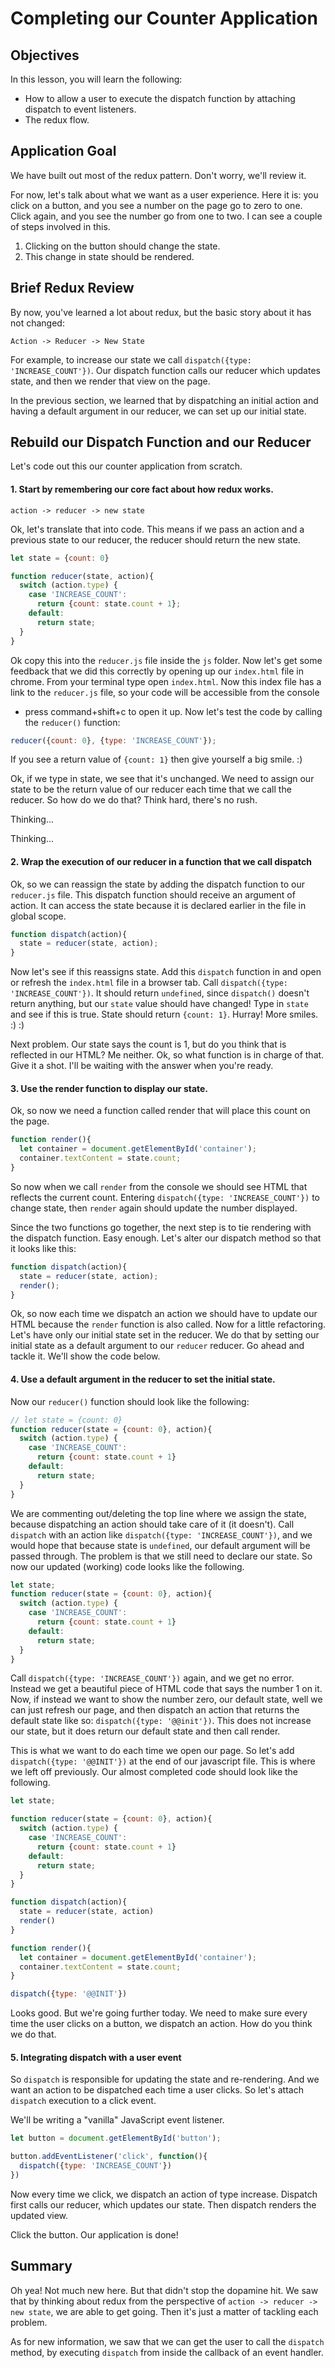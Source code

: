 # Completing our Counter Application

## Objectives

In this lesson, you will learn the following:

* How to allow a user to execute the dispatch function by attaching dispatch to
  event listeners.
* The redux flow.

## Application Goal

We have built out most of the redux pattern.  Don't worry, we'll review it.

For now, let's talk about what we want as a user experience.  Here it is: you
click on a button, and you see a number on the page go to zero to one.  Click
again, and you see the number go from one to two.  I can see a couple of steps
involved in this.

1. Clicking on the button should change the state.  
2. This change in state should be rendered.

## Brief Redux Review

By now, you've learned a lot about redux, but the basic story about it has not
changed:

`Action -> Reducer -> New State`

For example, to increase our state we call `dispatch({type: 'INCREASE_COUNT'})`.
Our dispatch function calls our reducer which updates state, and then we render
that view on the page.

In the previous section, we learned that by dispatching an initial action and
having a default argument in our reducer, we can set up our initial state.

## Rebuild our Dispatch Function and our Reducer

Let's code out this our counter application from scratch.  

#### 1. Start by remembering our core fact about how redux works.

`action -> reducer -> new state`

Ok, let's translate that into code.  This means if we pass an action and a
previous state to our reducer, the reducer should return the new state.

```javascript
let state = {count: 0}

function reducer(state, action){
  switch (action.type) {
    case 'INCREASE_COUNT':
      return {count: state.count + 1};
    default:
      return state;
  }
}
```

Ok copy this into the `reducer.js` file inside the `js` folder.  Now let's get
some feedback that we did this correctly by opening up our `index.html` file in
chrome.  From your terminal type open `index.html`.  Now this index file has a
link to the `reducer.js` file, so your code will be accessible from the console
- press command+shift+c to open it up.  Now let's test the code by calling the
  `reducer()` function:

```javascript
reducer({count: 0}, {type: 'INCREASE_COUNT'});
```

If you see a return value of `{count: 1}` then give yourself a big smile. :)

Ok, if we type in state, we see that it's unchanged.  We need to assign our
state to be the return value of our reducer each time that we call the reducer.
So how do we do that?  Think hard, there's no rush.

Thinking...

Thinking...

#### 2. Wrap the execution of our reducer in a function that we call dispatch

Ok, so we can reassign the state by adding the dispatch function to our
`reducer.js` file.  This dispatch function should receive an argument of action.
It can access the state because it is declared earlier in the file in global scope.  

```javascript
function dispatch(action){
  state = reducer(state, action);
}
```

Now let's see if this reassigns state. Add this `dispatch` function in and open
or refresh the `index.html` file in a browser tab. Call `dispatch({type:
'INCREASE_COUNT'})`.  It should return `undefined`, since `dispatch()` doesn't
return anything, but our `state` value should have changed! Type in `state` and
see if this is true.  State should return `{count: 1}`.  Hurray! More smiles. :) :)

Next problem.  Our state says the count is 1, but do you think that is
reflected in our HTML?  Me neither.  Ok, so what function is in charge of that.
Give it a shot.  I'll be waiting with the answer when you're ready.

#### 3. Use the render function to display our state.

Ok, so now we need a function called render that will place this count on the page.

```javascript
function render(){
  let container = document.getElementById('container');
  container.textContent = state.count;
}
```

So now when we call `render` from the console we should see HTML that reflects
the current count. Entering `dispatch({type: 'INCREASE_COUNT'})` to change
state, then `render` again should update the number displayed.

Since the two functions go together, the next step is to tie rendering with the
dispatch function. Easy enough. Let's alter our dispatch method so that it looks
like this:

```javascript
function dispatch(action){
  state = reducer(state, action);
  render();
}
```

Ok, so now each time we dispatch an action we should have to update our HTML
because the `render` function is also called.  Now for a little refactoring.
Let's have only our initial state set in the reducer.  We do that by setting our
initial state as a default argument to our `reducer` reducer.  Go ahead and
tackle it.  We'll show the code below.

#### 4. Use a default argument in the reducer to set the initial state.

Now our `reducer()` function should look like the following:

```javascript
// let state = {count: 0}
function reducer(state = {count: 0}, action){
  switch (action.type) {
    case 'INCREASE_COUNT':
      return {count: state.count + 1}
    default:
      return state;
  }
}
```

We are commenting out/deleting the top line where we assign the state, because
dispatching an action should take care of it (it doesn't).  Call `dispatch` with
an action like `dispatch({type: 'INCREASE_COUNT'})`, and we would hope that
because state is `undefined`, our default argument will be passed through.  The
problem is that we still need to declare our state.  So now our updated
(working) code looks like the following.

```javascript
let state;
function reducer(state = {count: 0}, action){
  switch (action.type) {
    case 'INCREASE_COUNT':
      return {count: state.count + 1}
    default:
      return state;
  }
}
```

Call `dispatch({type: 'INCREASE_COUNT'})` again, and we get no error.  Instead
we get a beautiful piece of HTML code that says the number 1 on it.  Now, if
instead we want to show the number zero, our default state, well we can just
refresh our page, and then dispatch an action that returns the default state
like so: `dispatch({type: '@@init'})`.  This does not increase our state, but it
does return our default state and then call render.

This is what we want to do each time we open our page.  So let's add
`dispatch({type: '@@INIT'})` at the end of our javascript file.  This is where
we left off previously.  Our almost completed code should look like the
following.

```javascript
let state;

function reducer(state = {count: 0}, action){
  switch (action.type) {
    case 'INCREASE_COUNT':
      return {count: state.count + 1}
    default:
      return state;
  }
}

function dispatch(action){
  state = reducer(state, action)
  render()
}

function render(){
  let container = document.getElementById('container');
  container.textContent = state.count;
}

dispatch({type: '@@INIT'})
```

Looks good.  But we're going further today.  We need to make sure every time the
user clicks on a button, we dispatch an action.  How do you think we do that.

#### 5. Integrating dispatch with a user event

So `dispatch` is responsible for updating the state and re-rendering.  And we
want an action to be dispatched each time a user clicks.  So let's attach
`dispatch` execution to a click event.

We'll be writing a "vanilla" JavaScript event listener.

```javascript
let button = document.getElementById('button');

button.addEventListener('click', function(){
  dispatch({type: 'INCREASE_COUNT'})
})
```

Now every time we click, we dispatch an action of type increase.  Dispatch first
calls our reducer, which updates our state.  Then dispatch renders the updated
view.

Click the button.  Our application is done!

## Summary

Oh yea!  Not much new here.  But that didn't stop the dopamine hit. We saw that
by thinking about redux from the perspective of `action -> reducer -> new
state`, we are able to get going.  Then it's just a matter of tackling each
problem.

As for new information, we saw that we can get the user to call the `dispatch`
method, by executing `dispatch` from inside the callback of an event handler.
